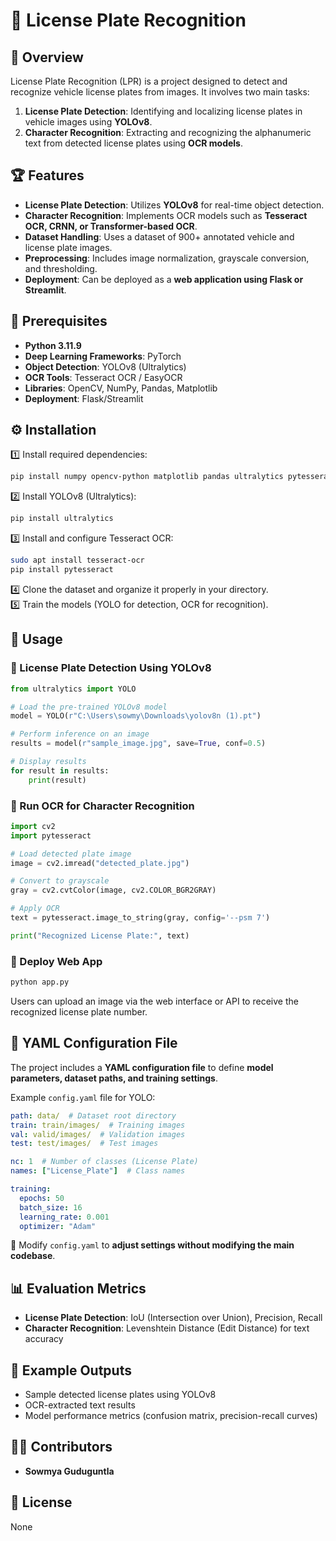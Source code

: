 # 🚗 License Plate Recognition  

## 📌 Overview  
License Plate Recognition (LPR) is a project designed to detect and recognize vehicle license plates from images. It involves two main tasks:  
1. **License Plate Detection**: Identifying and localizing license plates in vehicle images using **YOLOv8**.  
2. **Character Recognition**: Extracting and recognizing the alphanumeric text from detected license plates using **OCR models**.  

## 🏆 Features  
- **License Plate Detection**: Utilizes **YOLOv8** for real-time object detection.  
- **Character Recognition**: Implements OCR models such as **Tesseract OCR, CRNN, or Transformer-based OCR**.  
- **Dataset Handling**: Uses a dataset of 900+ annotated vehicle and license plate images.  
- **Preprocessing**: Includes image normalization, grayscale conversion, and thresholding.  
- **Deployment**: Can be deployed as a **web application using Flask or Streamlit**.  

## 🔧 Prerequisites  
- **Python 3.11.9**  
- **Deep Learning Frameworks**: PyTorch  
- **Object Detection**: YOLOv8 (Ultralytics)  
- **OCR Tools**: Tesseract OCR / EasyOCR  
- **Libraries**: OpenCV, NumPy, Pandas, Matplotlib  
- **Deployment**: Flask/Streamlit  

## ⚙️ Installation  
1️⃣ Install required dependencies:  
   ```bash
   pip install numpy opencv-python matplotlib pandas ultralytics pytesseract flask streamlit
   ```
2️⃣ Install YOLOv8 (Ultralytics):  
   ```bash
   pip install ultralytics
   ```
3️⃣ Install and configure Tesseract OCR:  
   ```bash
   sudo apt install tesseract-ocr
   pip install pytesseract
   ```
4️⃣ Clone the dataset and organize it properly in your directory.  
5️⃣ Train the models (YOLO for detection, OCR for recognition).  

## 🚀 Usage  
### 🔹 License Plate Detection Using YOLOv8  
```python
from ultralytics import YOLO

# Load the pre-trained YOLOv8 model
model = YOLO(r"C:\Users\sowmy\Downloads\yolov8n (1).pt")

# Perform inference on an image
results = model(r"sample_image.jpg", save=True, conf=0.5)

# Display results
for result in results:
    print(result)
```

### 🔹 Run OCR for Character Recognition  
```python
import cv2
import pytesseract

# Load detected plate image
image = cv2.imread("detected_plate.jpg")

# Convert to grayscale
gray = cv2.cvtColor(image, cv2.COLOR_BGR2GRAY)

# Apply OCR
text = pytesseract.image_to_string(gray, config='--psm 7')

print("Recognized License Plate:", text)
```

### 🔹 Deploy Web App  
```bash
python app.py
```
Users can upload an image via the web interface or API to receive the recognized license plate number.  

## 📄 YAML Configuration File  
The project includes a **YAML configuration file** to define **model parameters, dataset paths, and training settings**.  

Example `config.yaml` file for YOLO:  
```yaml
path: data/  # Dataset root directory
train: train/images/  # Training images
val: valid/images/  # Validation images
test: test/images/  # Test images

nc: 1  # Number of classes (License Plate)
names: ["License_Plate"]  # Class names

training:
  epochs: 50
  batch_size: 16
  learning_rate: 0.001
  optimizer: "Adam"
```
🔹 Modify `config.yaml` to **adjust settings without modifying the main codebase**.  

## 📊 Evaluation Metrics  
- **License Plate Detection**: IoU (Intersection over Union), Precision, Recall  
- **Character Recognition**: Levenshtein Distance (Edit Distance) for text accuracy  

## 📸 Example Outputs  
- Sample detected license plates using YOLOv8  
- OCR-extracted text results  
- Model performance metrics (confusion matrix, precision-recall curves)  

## 👩‍💻 Contributors  
- **Sowmya Guduguntla**  

## 📜 License  
None  
